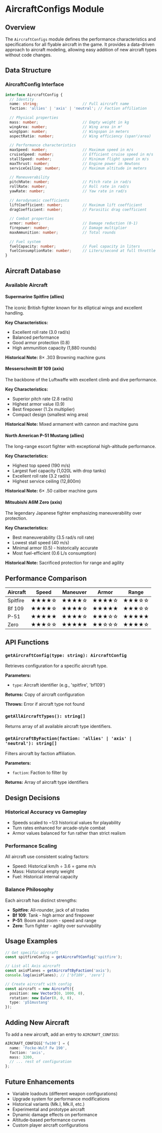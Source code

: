# AircraftConfigs Module

## Overview
The `AircraftConfigs` module defines the performance characteristics and specifications for all flyable aircraft in the game. It provides a data-driven approach to aircraft modeling, allowing easy addition of new aircraft types without code changes.

## Data Structure

### AircraftConfig Interface

```typescript
interface AircraftConfig {
  // Identity
  name: string;                    // Full aircraft name
  faction: 'allies' | 'axis' | 'neutral'; // Faction affiliation
  
  // Physical properties
  mass: number;                    // Empty weight in kg
  wingArea: number;                // Wing area in m²
  wingSpan: number;                // Wingspan in meters
  aspectRatio: number;             // Wing efficiency (span²/area)
  
  // Performance characteristics
  maxSpeed: number;                // Maximum speed in m/s
  cruiseSpeed: number;             // Efficient cruise speed in m/s
  stallSpeed: number;              // Minimum flight speed in m/s
  maxThrust: number;               // Engine power in Newtons
  serviceCeiling: number;          // Maximum altitude in meters
  
  // Maneuverability
  pitchRate: number;               // Pitch rate in rad/s
  rollRate: number;                // Roll rate in rad/s
  yawRate: number;                 // Yaw rate in rad/s
  
  // Aerodynamic coefficients
  liftCoefficient: number;         // Maximum lift coefficient
  dragCoefficient: number;         // Parasitic drag coefficient
  
  // Combat properties
  armor: number;                   // Damage reduction (0-1)
  firepower: number;               // Damage multiplier
  maxAmmunition: number;           // Total rounds
  
  // Fuel system
  fuelCapacity: number;            // Fuel capacity in liters
  fuelConsumptionRate: number;     // Liters/second at full throttle
}
```

## Aircraft Database

### Available Aircraft

#### Supermarine Spitfire (allies)
The iconic British fighter known for its elliptical wings and excellent handling.

**Key Characteristics:**
- Excellent roll rate (3.0 rad/s)
- Balanced performance
- Good armor protection (0.8)
- High ammunition capacity (1,880 rounds)

**Historical Note:** 8× .303 Browning machine guns

#### Messerschmitt Bf 109 (axis)
The backbone of the Luftwaffe with excellent climb and dive performance.

**Key Characteristics:**
- Superior pitch rate (2.8 rad/s)
- Highest armor value (0.9)
- Best firepower (1.2x multiplier)
- Compact design (smallest wing area)

**Historical Note:** Mixed armament with cannon and machine guns

#### North American P-51 Mustang (allies)
The long-range escort fighter with exceptional high-altitude performance.

**Key Characteristics:**
- Highest top speed (190 m/s)
- Largest fuel capacity (1,020L with drop tanks)
- Excellent roll rate (3.2 rad/s)
- Highest service ceiling (12,800m)

**Historical Note:** 6× .50 caliber machine guns

#### Mitsubishi A6M Zero (axis)
The legendary Japanese fighter emphasizing maneuverability over protection.

**Key Characteristics:**
- Best maneuverability (3.5 rad/s roll rate)
- Lowest stall speed (40 m/s)
- Minimal armor (0.5) - historically accurate
- Most fuel-efficient (0.6 L/s consumption)

**Historical Note:** Sacrificed protection for range and agility

## Performance Comparison

| Aircraft | Speed | Maneuver | Armor | Range |
|----------|-------|----------|-------|-------|
| Spitfire | ★★★★☆ | ★★★★☆ | ★★★★☆ | ★★★☆☆ |
| Bf 109 | ★★★★☆ | ★★★★☆ | ★★★★★ | ★★★☆☆ |
| P-51 | ★★★★★ | ★★★★☆ | ★★★☆☆ | ★★★★★ |
| Zero | ★★★☆☆ | ★★★★★ | ★★☆☆☆ | ★★★★☆ |

## API Functions

### `getAircraftConfig(type: string): AircraftConfig`
Retrieves configuration for a specific aircraft type.

**Parameters:**
- `type`: Aircraft identifier (e.g., 'spitfire', 'bf109')

**Returns:** Copy of aircraft configuration

**Throws:** Error if aircraft type not found

### `getAllAircraftTypes(): string[]`
Returns array of all available aircraft type identifiers.

### `getAircraftByFaction(faction: 'allies' | 'axis' | 'neutral'): string[]`
Filters aircraft by faction affiliation.

**Parameters:**
- `faction`: Faction to filter by

**Returns:** Array of aircraft type identifiers

## Design Decisions

### Historical Accuracy vs Gameplay
- Speeds scaled to ~1/3 historical values for playability
- Turn rates enhanced for arcade-style combat
- Armor values balanced for fun rather than strict realism

### Performance Scaling
All aircraft use consistent scaling factors:
- Speed: Historical km/h ÷ 3.6 = game m/s
- Mass: Historical empty weight
- Fuel: Historical internal capacity

### Balance Philosophy
Each aircraft has distinct strengths:
- **Spitfire**: All-rounder, jack of all trades
- **Bf 109**: Tank - high armor and firepower
- **P-51**: Boom and zoom - speed and range
- **Zero**: Turn fighter - agility over survivability

## Usage Examples

```typescript
// Get specific aircraft
const spitfireConfig = getAircraftConfig('spitfire');

// List all Axis aircraft
const axisPlanes = getAircraftByFaction('axis');
console.log(axisPlanes); // ['bf109', 'zero']

// Create aircraft with config
const aircraft = new Aircraft({
  position: new Vector3(0, 1000, 0),
  rotation: new Euler(0, 0, 0),
  type: 'p51mustang'
});
```

## Adding New Aircraft

To add a new aircraft, add an entry to `AIRCRAFT_CONFIGS`:

```typescript
AIRCRAFT_CONFIGS['fw190'] = {
  name: 'Focke-Wulf Fw 190',
  faction: 'axis',
  mass: 3200,
  // ... rest of configuration
};
```

## Future Enhancements

- Variable loadouts (different weapon configurations)
- Upgrade system for performance modifications
- Historical variants (Mk.I, Mk.II, etc.)
- Experimental and prototype aircraft
- Dynamic damage effects on performance
- Altitude-based performance curves
- Custom player aircraft configurations